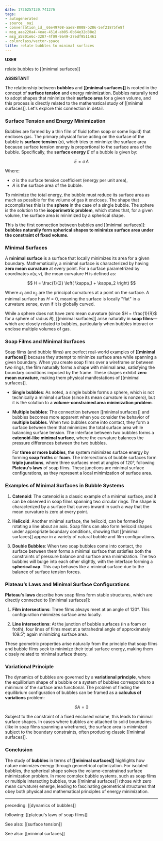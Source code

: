 ```yaml
---
date: 1726257130.741276
tags:
- autogenerated
- source__oai
- conversation_id__66e49708-aae8-8008-b286-5ef21875fe8f
- msg_aaa220a4-4eae-451d-ab05-0b64e32d88e2
- msg_a5801e6c-3287-4f09-9a49-27edf9511461
- colorclass/vector-space
title: relate bubbles to minimal surfaces
---
```


**USER**

relate bubbles to [[minimal surfaces]]


**ASSISTANT**

The relationship between **bubbles** and **[[minimal surfaces]]** is rooted in the concept of **surface tension** and energy minimization. Bubbles naturally tend to adopt shapes that minimize their **surface area** for a given volume, and this process is directly related to the mathematical study of [[minimal surfaces]]. Let's explore this connection in detail.

### Surface Tension and Energy Minimization

Bubbles are formed by a thin film of fluid (often soap or some liquid) that encloses gas. The primary physical force acting on the surface of the bubble is **surface tension** ($\sigma$), which tries to minimize the surface area because surface tension energy is proportional to the surface area of the bubble. Specifically, the **surface energy** $E$ of a bubble is given by:

$$
E = \sigma \, A
$$

Where:
- $\sigma$ is the surface tension coefficient (energy per unit area),
- $A$ is the surface area of the bubble.

To minimize the total energy, the bubble must reduce its surface area as much as possible for the volume of gas it encloses. The shape that accomplishes this is the **sphere** in the case of a single bubble. The sphere is the solution to the **isoperimetric problem**, which states that, for a given volume, the surface area is minimized by a spherical shape.

This is the first connection between bubbles and [[minimal surfaces]]: **bubbles naturally form spherical shapes to minimize surface area under the constraint of fixed volume**.

### Minimal Surfaces

A **minimal surface** is a surface that locally minimizes its area for a given boundary. Mathematically, a minimal surface is characterized by having **zero mean curvature** at every point. For a surface parametrized by coordinates $x(u, v)$, the mean curvature $H$ is defined as:

$$
H = \frac{1}{2} \left( \kappa_1 + \kappa_2 \right)
$$

Where $\kappa_1$ and $\kappa_2$ are the principal curvatures at a point on the surface. A minimal surface has $H = 0$, meaning the surface is locally "flat" in a curvature sense, even if it is globally curved.

While a sphere does not have zero mean curvature (since $H = \frac{1}{R}$ for a sphere of radius $R$), [[minimal surfaces]] arise naturally in **soap films**—which are closely related to bubbles, particularly when bubbles interact or enclose multiple volumes of gas.

### Soap Films and Minimal Surfaces

Soap films (and bubble films) are perfect real-world examples of **[[minimal surfaces]]** because they attempt to minimize surface area while spanning a given boundary. When you create soap films over a wireframe or between two rings, the film naturally forms a shape with minimal area, satisfying the boundary conditions imposed by the frame. These shapes exhibit **zero mean curvature**, making them physical manifestations of [[minimal surfaces]].

- **Single bubbles**: As noted, a single bubble forms a sphere, which is not technically a minimal surface (since its mean curvature is nonzero), but it is the solution to a **volume-constrained area minimization problem**.
  
- **Multiple bubbles**: The connection between [[minimal surfaces]] and bubbles becomes more apparent when you consider the behavior of **multiple bubbles**. When two bubbles come into contact, they form a surface between them that minimizes the total surface area while balancing surface tension. The interface between two bubbles forms a **catenoid-like minimal surface**, where the curvature balances the pressure differences between the two bubbles.

  For **three or more bubbles**, the system minimizes surface energy by forming **soap froths** or **foam**. The intersections of bubble surfaces form **triple junctions**, where three surfaces meet at angles of 120°, following **Plateau's laws** of soap films. These junctions are minimal surface configurations, as they represent a local minimization of surface area.

### Examples of Minimal Surfaces in Bubble Systems

1. **Catenoid**: The catenoid is a classic example of a minimal surface, and it can be observed in soap films spanning two circular rings. The shape is characterized by a surface that curves inward in such a way that the mean curvature is zero at every point.

2. **Helicoid**: Another minimal surface, the helicoid, can be formed by rotating a line about an axis. Soap films can also form helicoid shapes under appropriate boundary conditions, showing that [[minimal surfaces]] appear in a variety of natural bubble and film configurations.

3. **Double Bubbles**: When two soap bubbles come into contact, the surface between them forms a minimal surface that satisfies both the constraints of pressure balance and surface area minimization. The two bubbles will bulge into each other slightly, with the interface forming a **spherical cap**. This cap behaves like a minimal surface due to the balance of surface tension forces.

### Plateau’s Laws and Minimal Surface Configurations

**Plateau's laws** describe how soap films form stable structures, which are directly connected to [[minimal surfaces]]:

1. **Film intersections**: Three films always meet at an angle of 120°. This configuration minimizes surface area locally.
   
2. **Line intersections**: At the junction of bubble surfaces (in a foam or froth), four lines of films meet at a tetrahedral angle of approximately 109.5°, again minimizing surface area.

These geometric properties arise naturally from the principle that soap films and bubble films seek to minimize their total surface energy, making them closely related to minimal surface theory.

### Variational Principle

The dynamics of bubbles are governed by a **variational principle**, where the equilibrium shape of a bubble or a system of bubbles corresponds to a minimum of the surface area functional. The problem of finding the equilibrium configuration of bubbles can be framed as a **calculus of variations** problem:

$$
\delta A = 0
$$

Subject to the constraint of a fixed enclosed volume, this leads to minimal surface shapes. In cases where bubbles are attached to solid boundaries (like in soap films spanning a wireframe), the surface area is minimized subject to the boundary constraints, often producing classic [[minimal surfaces]].

### Conclusion

The study of **bubbles** in terms of **[[minimal surfaces]]** highlights how nature minimizes energy through geometrical optimization. For isolated bubbles, the spherical shape solves the volume-constrained surface minimization problem. In more complex bubble systems, such as soap films or multiple interacting bubbles, true [[minimal surfaces]] (those with zero mean curvature) emerge, leading to fascinating geometrical structures that obey both physical and mathematical principles of energy minimization.


---

preceding: [[dynamics of bubbles]]  


following: [[plateau's laws of soap films]]

See also: [[surface tension]]


See also: [[minimal surfaces]]